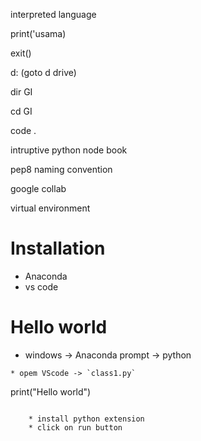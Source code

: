 interpreted language

print('usama)

exit()

d: (goto d drive)

dir GI

cd GI

code .

intruptive python node book

pep8 naming convention

google collab

virtual environment


# Installation

* Anaconda
* vs code

# Hello world
* windows -> Anaconda prompt -> python

```
* opem VScode -> `class1.py`

```

print("Hello world")

```

    * install python extension
    * click on run button

